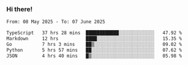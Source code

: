### Hi there!

<!--START_SECTION:waka-->

```txt
From: 08 May 2025 - To: 07 June 2025

TypeScript   37 hrs 28 mins  ████████████░░░░░░░░░░░░░   47.92 %
Markdown     12 hrs          ████░░░░░░░░░░░░░░░░░░░░░   15.35 %
Go           7 hrs 3 mins    ██▒░░░░░░░░░░░░░░░░░░░░░░   09.02 %
Python       5 hrs 57 mins   ██░░░░░░░░░░░░░░░░░░░░░░░   07.62 %
JSON         4 hrs 40 mins   █▒░░░░░░░░░░░░░░░░░░░░░░░   05.98 %
```

<!--END_SECTION:waka-->
